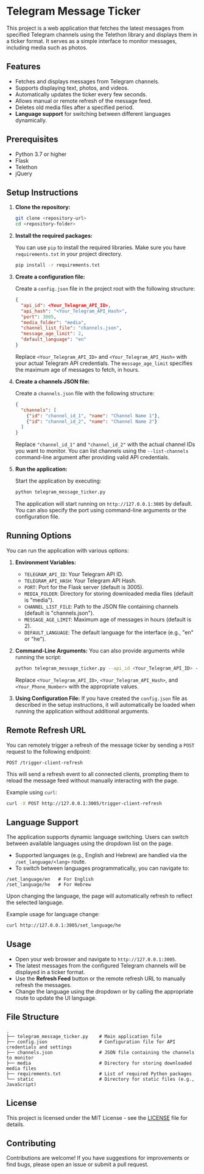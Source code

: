 # Telegram Message Ticker

This project is a web application that fetches the latest messages from specified Telegram channels using the Telethon library and displays them in a ticker format. It serves as a simple interface to monitor messages, including media such as photos.

## Features

- Fetches and displays messages from Telegram channels.
- Supports displaying text, photos, and videos.
- Automatically updates the ticker every few seconds.
- Allows manual or remote refresh of the message feed.
- Deletes old media files after a specified period.
- **Language support** for switching between different languages dynamically.

## Prerequisites

- Python 3.7 or higher
- Flask
- Telethon
- jQuery

## Setup Instructions

1. **Clone the repository:**

   ```bash
   git clone <repository-url>
   cd <repository-folder>
   ```

2. **Install the required packages:**

   You can use `pip` to install the required libraries. Make sure you have `requirements.txt` in your project directory.

   ```bash
   pip install -r requirements.txt
   ```

3. **Create a configuration file:**

   Create a `config.json` file in the project root with the following structure:

   ```json
   {
     "api_id": <Your_Telegram_API_ID>,
     "api_hash": "<Your_Telegram_API_Hash>",
     "port": 3005,
     "media_folder": "media",
     "channel_list_file": "channels.json",
     "message_age_limit": 2,
     "default_language": "en"
   }
   ```

   Replace `<Your_Telegram_API_ID>` and `<Your_Telegram_API_Hash>` with your actual Telegram API credentials. The `message_age_limit` specifies the maximum age of messages to fetch, in hours.

4. **Create a channels JSON file:**

   Create a `channels.json` file with the following structure:

   ```json
   {
     "channels": [
       {"id": "channel_id_1", "name": "Channel Name 1"},
       {"id": "channel_id_2", "name": "Channel Name 2"}
     ]
   }
   ```

   Replace `"channel_id_1"` and `"channel_id_2"` with the actual channel IDs you want to monitor. You can list channels using the `--list-channels` command-line argument after providing valid API credentials.

5. **Run the application:**

   Start the application by executing:

   ```bash
   python telegram_message_ticker.py
   ```

   The application will start running on `http://127.0.0.1:3005` by default. You can also specify the port using command-line arguments or the configuration file.

## Running Options

You can run the application with various options:

1. **Environment Variables:**
   - `TELEGRAM_API_ID`: Your Telegram API ID.
   - `TELEGRAM_API_HASH`: Your Telegram API Hash.
   - `PORT`: Port for the Flask server (default is 3005).
   - `MEDIA_FOLDER`: Directory for storing downloaded media files (default is "media").
   - `CHANNEL_LIST_FILE`: Path to the JSON file containing channels (default is "channels.json").
   - `MESSAGE_AGE_LIMIT`: Maximum age of messages in hours (default is 2).
   - `DEFAULT_LANGUAGE`: The default language for the interface (e.g., "en" or "he").

2. **Command-Line Arguments:**
   You can also provide arguments while running the script:

   ```bash
   python telegram_message_ticker.py --api_id <Your_Telegram_API_ID> --api_hash <Your_Telegram_API_Hash> --port 3005 --config_file config.json --list-channels --phone_number <Your_Phone_Number> --message_age_limit 2
   ```

   Replace `<Your_Telegram_API_ID>`, `<Your_Telegram_API_Hash>`, and `<Your_Phone_Number>` with the appropriate values.

3. **Using Configuration File:**
   If you have created the `config.json` file as described in the setup instructions, it will automatically be loaded when running the application without additional arguments.

## Remote Refresh URL

You can remotely trigger a refresh of the message ticker by sending a `POST` request to the following endpoint:

```
POST /trigger-client-refresh
```

This will send a refresh event to all connected clients, prompting them to reload the message feed without manually interacting with the page.

Example using `curl`:

```bash
curl -X POST http://127.0.0.1:3005/trigger-client-refresh
```

## Language Support

The application supports dynamic language switching. Users can switch between available languages using the dropdown list on the page.

- Supported languages (e.g., English and Hebrew) are handled via the `/set_language/<lang>` route.
- To switch between languages programmatically, you can navigate to:

```
/set_language/en   # For English
/set_language/he   # For Hebrew
```

Upon changing the language, the page will automatically refresh to reflect the selected language.

Example usage for language change:

```bash
curl http://127.0.0.1:3005/set_language/he
```

## Usage

- Open your web browser and navigate to `http://127.0.0.1:3005`.
- The latest messages from the configured Telegram channels will be displayed in a ticker format.
- Use the **Refresh Feed** button or the remote refresh URL to manually refresh the messages.
- Change the language using the dropdown or by calling the appropriate route to update the UI language.

## File Structure

```
.
├── telegram_message_ticker.py    # Main application file
├── config.json                   # Configuration file for API credentials and settings
├── channels.json                 # JSON file containing the channels to monitor
├── media                         # Directory for storing downloaded media files
├── requirements.txt              # List of required Python packages
└── static                        # Directory for static files (e.g., JavaScript)
```

## License

This project is licensed under the MIT License - see the [LICENSE](LICENSE) file for details.

## Contributing

Contributions are welcome! If you have suggestions for improvements or find bugs, please open an issue or submit a pull request.
